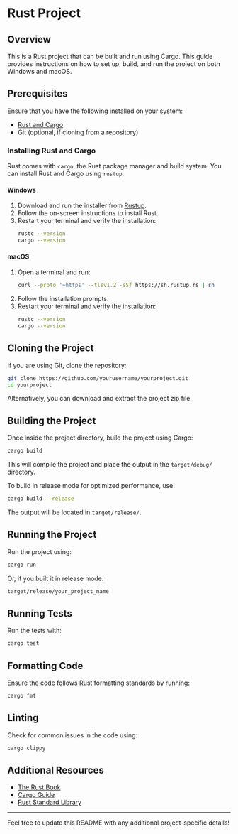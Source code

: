 # Rust Project

## Overview
This is a Rust project that can be built and run using Cargo. This guide provides instructions on how to set up, build, and run the project on both Windows and macOS.

## Prerequisites

Ensure that you have the following installed on your system:

- [Rust and Cargo](https://www.rust-lang.org/tools/install)
- Git (optional, if cloning from a repository)

### Installing Rust and Cargo
Rust comes with `cargo`, the Rust package manager and build system. You can install Rust and Cargo using `rustup`:

#### Windows
1. Download and run the installer from [Rustup](https://rustup.rs/).
2. Follow the on-screen instructions to install Rust.
3. Restart your terminal and verify the installation:
   ```sh
   rustc --version
   cargo --version
   ```

#### macOS
1. Open a terminal and run:
   ```sh
   curl --proto '=https' --tlsv1.2 -sSf https://sh.rustup.rs | sh
   ```
2. Follow the installation prompts.
3. Restart your terminal and verify the installation:
   ```sh
   rustc --version
   cargo --version
   ```

## Cloning the Project
If you are using Git, clone the repository:
```sh
git clone https://github.com/yourusername/yourproject.git
cd yourproject
```
Alternatively, you can download and extract the project zip file.

## Building the Project
Once inside the project directory, build the project using Cargo:
```sh
cargo build
```
This will compile the project and place the output in the `target/debug/` directory.

To build in release mode for optimized performance, use:
```sh
cargo build --release
```
The output will be located in `target/release/`.

## Running the Project
Run the project using:
```sh
cargo run
```
Or, if you built it in release mode:
```sh
target/release/your_project_name
```

## Running Tests
Run the tests with:
```sh
cargo test
```

## Formatting Code
Ensure the code follows Rust formatting standards by running:
```sh
cargo fmt
```

## Linting
Check for common issues in the code using:
```sh
cargo clippy
```

## Additional Resources
- [The Rust Book](https://doc.rust-lang.org/book/)
- [Cargo Guide](https://doc.rust-lang.org/cargo/)
- [Rust Standard Library](https://doc.rust-lang.org/std/)

---
Feel free to update this README with any additional project-specific details!


